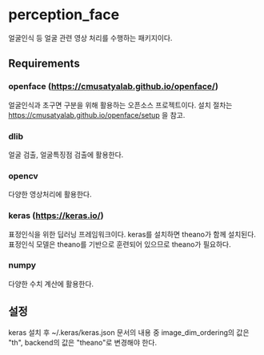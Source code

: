 # perception_face

얼굴인식 등 얼굴 관련 영상 처리를 수행하는 패키지이다.

## Requirements

### openface (https://cmusatyalab.github.io/openface/)
얼굴인식과 초구면 구분을 위해 활용하는 오픈소스 프로젝트이다.
설치 절차는 https://cmusatyalab.github.io/openface/setup 을 참고.

### dlib
얼굴 검출, 얼굴특징점 검출에 활용한다.

### opencv
다양한 영상처리에 활용한다.

### keras (https://keras.io/)
표정인식을 위한 딥러닝 프레임워크이다. keras를 설치하면 theano가 함께 설치된다. 표정인식 모델은 theano를 기반으로 훈련되어 있으므로 theano가 필요하다.

### numpy
다양한 수치 계산에 활용한다.

## 설정
keras 설치 후  ~/.keras/keras.json 문서의 내용 중 image_dim_ordering의 값은 "th", backend의 값은 "theano"로 변경해야 한다.
